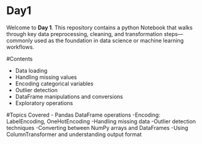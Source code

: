 # Day1
Welcome to **Day 1**. This repository contains a python Notebook that walks through key data preprocessing, cleaning, and transformation steps—commonly used as the foundation in data science or machine learning workflows.

#Contents
 - Data loading
  - Handling missing values
  - Encoding categorical variables
  - Outlier detection
  - DataFrame manipulations and conversions
  - Exploratory operations


#Topics Covered
    - Pandas DataFrame operations
     -Encoding: LabelEncoding, OneHotEncoding
     -Handling missing data
     -Outlier detection techniques
     -Converting between NumPy arrays and DataFrames
     -Using ColumnTransformer and understanding output format
